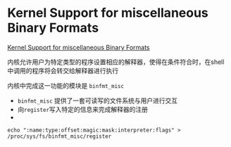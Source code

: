 # Kernel Support for miscellaneous Binary Formats

[Kernel Support for miscellaneous Binary Formats](https://www.kernel.org/doc/html/latest/admin-guide/binfmt-misc.html)

内核允许用户为特定类型的程序设置相应的解释器，使得在条件符合时，在shell中调用的程序将会转交给解释器进行执行

内核中完成这一功能的模块是 `binfmt_misc`
- `binfmt_misc` 提供了一套可读写的文件系统与用户进行交互
- 向`register`写入特定的信息来完成解释器的注册
- 

```
echo ":name:type:offset:magic:mask:interpreter:flags" > /proc/sys/fs/binfmt_misc/register
```